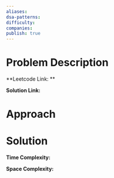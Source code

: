 ```yaml
---
aliases: 
dsa-patterns: 
difficulty: 
companies: 
publish: true
---
```

# Problem Description

**Leetcode Link: **

**Solution Link:** 


# Approach


# Solution 

**Time Complexity:**

**Space Complexity:**

```python

```